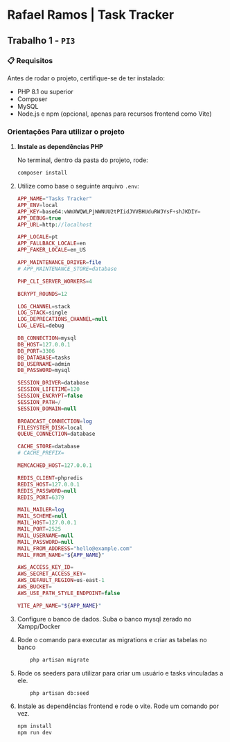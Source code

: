 # Rafael Ramos | Task Tracker

## Trabalho 1 - `PI3`

### 📋 Requisitos

Antes de rodar o projeto, certifique-se de ter instalado:

-   PHP 8.1 ou superior
-   Composer
-   MySQL
-   Node.js e npm (opcional, apenas para recursos frontend como Vite)

### Orientações Para utilizar o projeto

1. **Instale as dependências PHP**

    No terminal, dentro da pasta do projeto, rode:

    ```bash
    composer install
    ```

2. Utilize como base o seguinte arquivo `.env`:

    ```php
    APP_NAME="Tasks Tracker"
    APP_ENV=local
    APP_KEY=base64:vWmXWQWLPjWWNUU2tPIidJVVBHUduRWJYsF+shJKDIY=
    APP_DEBUG=true
    APP_URL=http://localhost

    APP_LOCALE=pt
    APP_FALLBACK_LOCALE=en
    APP_FAKER_LOCALE=en_US

    APP_MAINTENANCE_DRIVER=file
    # APP_MAINTENANCE_STORE=database

    PHP_CLI_SERVER_WORKERS=4

    BCRYPT_ROUNDS=12

    LOG_CHANNEL=stack
    LOG_STACK=single
    LOG_DEPRECATIONS_CHANNEL=null
    LOG_LEVEL=debug

    DB_CONNECTION=mysql
    DB_HOST=127.0.0.1
    DB_PORT=3306
    DB_DATABASE=tasks
    DB_USERNAME=admin
    DB_PASSWORD=mysql

    SESSION_DRIVER=database
    SESSION_LIFETIME=120
    SESSION_ENCRYPT=false
    SESSION_PATH=/
    SESSION_DOMAIN=null

    BROADCAST_CONNECTION=log
    FILESYSTEM_DISK=local
    QUEUE_CONNECTION=database

    CACHE_STORE=database
    # CACHE_PREFIX=

    MEMCACHED_HOST=127.0.0.1

    REDIS_CLIENT=phpredis
    REDIS_HOST=127.0.0.1
    REDIS_PASSWORD=null
    REDIS_PORT=6379

    MAIL_MAILER=log
    MAIL_SCHEME=null
    MAIL_HOST=127.0.0.1
    MAIL_PORT=2525
    MAIL_USERNAME=null
    MAIL_PASSWORD=null
    MAIL_FROM_ADDRESS="hello@example.com"
    MAIL_FROM_NAME="${APP_NAME}"

    AWS_ACCESS_KEY_ID=
    AWS_SECRET_ACCESS_KEY=
    AWS_DEFAULT_REGION=us-east-1
    AWS_BUCKET=
    AWS_USE_PATH_STYLE_ENDPOINT=false

    VITE_APP_NAME="${APP_NAME}"
    ```

3. Configure o banco de dados. Suba o banco mysql zerado no Xampp/Docker

4. Rode o comando para executar as migrations e criar as tabelas no banco

    ```bash
        php artisan migrate
    ```

5. Rode os seeders para utilizar para criar um usuário e tasks vinculadas a ele.

    ```bash
        php artisan db:seed
    ```

6. Instale as dependências frontend e rode o vite. Rode um comando por vez.

    ```bash
    npm install
    npm run dev
    ```
